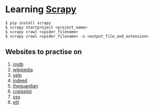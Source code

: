 # Learning [Scrapy](https://scrapy.org/)

```console
$ pip install scrapy
$ scrapy startproject <project_name>
$ scrapy crawl <spider_filename>
$ scrapy crawl <spider_filename> -o <output_file_and_extension>
```

## Websites to practise on

1. [imdb](https://www.imdb.com/)
2. [wikipedia](https://www.wikipedia.org/)
3. [yelp](https://www.yelp.com/)
4. [indeed](https://www.indeed.com/)
5. [theguardian](https://www.theguardian.com/international)
6. [craigslist](https://www.craigslist.org/)
7. [sso](https://sso.agc.gov.sg/)
8. [elit](https://www.elitigation.sg/_layouts/IELS/HomePage/Pages/Home.aspx)
